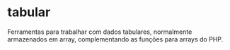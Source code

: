 # tabular
Ferramentas para trabalhar com dados tabulares, normalmente armazenados em array, complementando as funções para arrays do PHP.

